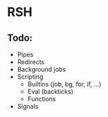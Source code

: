 RSH
===

Todo:
---

- Pipes
- Redirects
- Background jobs
- Scripting
    - Builtins (job, bg, for, if, ...)
    - Eval (backticks)
    - Functions
- Signals
